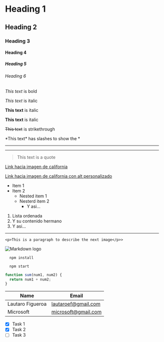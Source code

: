 # Heading 1

## Heading 2

### Heading 3

#### Heading 4

##### Heading 5

###### Heading 6

## <!-- Horizontal line -->

<!-- Italics -->

_This text_ is bold

_This text_ is italic

<!-- Strong -->

**This text** is italic

**This text** is italic

<!-- Strikethrough -->

~~This text~~ is strikethrough

\*This text\* has slashes to show the \*

---

---

<!-- Blockquote -->

> This text is a quote

<!-- Links -->

[Link hacia imagen de california](https://image.shutterstock.com/image-photo/beautiful-sunset-los-angeles-downtown-600w-1418018357.jpg)

[Link hacia imagen de california con alt personalizado](https://image.shutterstock.com/image-photo/beautiful-sunset-los-angeles-downtown-600w-1418018357.jpg "Show Alternative Title")

<!-- UL -->

- Item 1
- Item 2
  - Nested item 1
  - Nesterd item 2
    - Y asi...

<!-- OL -->

1. Lista ordenada
1. Y su contenido hermano
1. Y asi...

---

<!-- Inline Code Block -->

`<p>This is a paragraph to describe the next image</p>>`

<!-- Images -->

![Markdown logo](https://res.cloudinary.com/practicaldev/image/fetch/s--pFn86d2h--/c_limit%2Cf_auto%2Cfl_progressive%2Cq_auto%2Cw_880/https://markdown-here.com/img/icon256.png)

<!-- Github Markdowns -->

```
  npm install

  npm start
```

```javascript
function sum(num1, num2) {
  return num1 + num2;
}
```

<!-- Tables -->

| Name             | Email               |
| ---------------- | ------------------- |
| Lautaro Figueroa | lautaroef@gmail.com |
| Microsoft        | microsoft@gmail.com |

<!-- Task List -->

- [x] Task 1
- [x] Task 2
- [ ] Task 3

